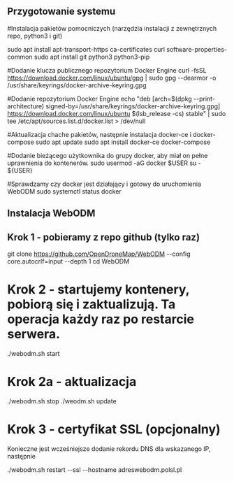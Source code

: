 ## Przygotowanie systemu

#Instalacja pakietów pomocniczych (narzędzia instalacji z zewnętrznych repo, python3 i git)

sudo apt install apt-transport-https ca-certificates curl software-properties-common
sudo apt install git python3 python3-pip 

#Dodanie klucza publicznego repozytorium Docker Engine
curl -fsSL https://download.docker.com/linux/ubuntu/gpg | sudo gpg --dearmor -o /usr/share/keyrings/docker-archive-keyring.gpg

#Dodanie repozytorium Docker Engine
echo "deb [arch=$(dpkg --print-architecture) signed-by=/usr/share/keyrings/docker-archive-keyring.gpg] https://download.docker.com/linux/ubuntu $(lsb_release -cs) stable" | sudo tee /etc/apt/sources.list.d/docker.list > /dev/null

#Aktualizacja chache pakietów, następnie instalacja docker-ce i docker-compose
sudo apt update
sudo apt install docker-ce docker-compose


#Dodanie bieżącego użytkownika do grupy docker, aby miał on pełne uprawnienia do kontenerów.
sudo usermod -aG docker $USER
su - ${USER}

#Sprawdzamy czy docker jest działający i gotowy do uruchomienia WebODM
sudo systemctl status docker


## Instalacja WebODM

## Krok 1 - pobieramy z repo github (tylko raz)
git clone https://github.com/OpenDroneMap/WebODM --config core.autocrlf=input --depth 1
cd WebODM

# Krok 2 - startujemy kontenery, pobiorą się i zaktualizują. Ta operacja każdy raz po restarcie serwera.
./webodm.sh start

# Krok 2a - aktualizacja
./webodm.sh stop
./weodm.sh update

# Krok 3 - certyfikat SSL (opcjonalny)
Konieczne jest wcześniejsze dodanie rekordu DNS dla wskazanego IP, następnie

./webodm.sh restart --ssl --hostname adreswebodm.polsl.pl
